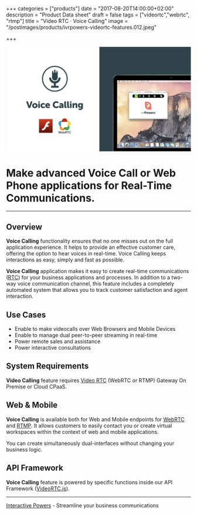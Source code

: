 +++
categories = ["products"]
date = "2017-08-20T14:00:00+02:00"
description = "Product Data sheet"
draft = false
tags = ["videortc","webrtc", "rtmp"]
title = "Video RTC · Voice Calling"
image = "/postimages/products/ivrpowers-videortc-features.012.jpeg"

+++

![VideoRTC Voice Calling](/postimages/products/ivrpowers-videortc-features.013.jpeg)

#	Make advanced Voice Call or Web Phone applications for Real-Time Communications.
---

## Overview

**Voice Calling** functionality ensures that no one misses out on the full application experience. It helps to provide an effective customer care, offering the option to hear voices in real-time. Voice Calling keeps interactions as easy, simply and fast as possible.

**Voice Calling** application makes it easy to create real-time communications ([RTC](http://blog.ivrpowers.com/post/technologies/what-is-rtc/)) for your business applications and processes. In addition to a two-way voice communication channel, this feature includes a completely automated system that allows you to track customer satisfaction and agent interaction.

## Use Cases

* Enable to make videocalls over Web Browsers and Mobile Devices
* Enable to manage dual peer-to-peer streaming in real-time
* Power remote sales and assistance
* Power interactive consultations
	
## System Requirements

**Video Calling** feature requires [Video RTC](http://blog.ivrpowers.com/post/products/video-rtc/) (WebRTC or RTMP) Gateway On Premise or Cloud CPaaS.

## Web & Mobile

**Voice Calling** is available both for Web and Mobile endpoints for [WebRTC](http://blog.ivrpowers.com/post/technologies/what-is-webrtc/) and [RTMP](http://blog.ivrpowers.com/post/technologies/what-is-rtmp/). It allows customers to easily contact you or create virtual workspaces within the context of web and mobile applications.

You can create simultaneously dual-interfaces without changing your business logic.

## API Framework

**Voice Calling** feature is powered by specific functions inside our API Framework ([VideoRTC.js](http://blog.ivrpowers.com/post/development/introducing-videortcjs-developers/)).

---
[Interactive Powers](http://www.ivrpowers.com/) - Streamline your business communications


